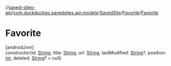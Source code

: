 //[saved-sites-api](../../../../index.md)/[com.duckduckgo.savedsites.api.models](../../index.md)/[SavedSite](../index.md)/[Favorite](index.md)/[Favorite](-favorite.md)

# Favorite

[androidJvm]\
constructor(id: [String](https://kotlinlang.org/api/latest/jvm/stdlib/kotlin/-string/index.html), title: [String](https://kotlinlang.org/api/latest/jvm/stdlib/kotlin/-string/index.html), url: [String](https://kotlinlang.org/api/latest/jvm/stdlib/kotlin/-string/index.html), lastModified: [String](https://kotlinlang.org/api/latest/jvm/stdlib/kotlin/-string/index.html)?, position: [Int](https://kotlinlang.org/api/latest/jvm/stdlib/kotlin/-int/index.html), deleted: [String](https://kotlinlang.org/api/latest/jvm/stdlib/kotlin/-string/index.html)? = null)
